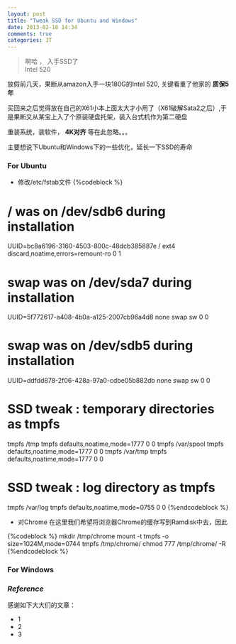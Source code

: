 ```yaml
---
layout: post
title: "Tweak SSD for Ubuntu and Windows"
date: 2013-02-18 14:34
comments: true
categories: IT
---
```


>啊哈 ， 入手SSD了  
>Intel 520  

放假前几天，果断从amazon入手一块180G的Intel 520, 关键看重了他家的 __质保5年__  

买回来之后觉得放在自己的X61小本上面太大才小用了（X61破解Sata2之后）,于是果断又从某宝上入了个原装硬盘托架，装入台式机作为第二硬盘

重装系统，装软件， __4K对齐__ 等在此忽略。。。

主要想说下Ubuntu和Windows下的一些优化，延长一下SSD的寿命

### For Ubuntu
* 修改/etc/fstab文件
{%codeblock %}
# <file system> <mount point>   <type>  <options>       <dump>  <pass>
# / was on /dev/sdb6 during installation
UUID=bc8a6196-3160-4503-800c-48dcb385887e /               ext4    discard,noatime,errors=remount-ro 0       1
# swap was on /dev/sda7 during installation
UUID=5f772617-a408-4b0a-a125-2007cb96a4d8 none            swap    sw              0       0
# swap was on /dev/sdb5 during installation
UUID=ddfdd878-2f06-428a-97a0-cdbe05b882db none            swap    sw              0       0

# SSD tweak : temporary directories as tmpfs
tmpfs /tmp tmpfs defaults,noatime,mode=1777 0 0
tmpfs /var/spool tmpfs defaults,noatime,mode=1777 0 0
tmpfs /var/tmp  tmpfs defaults,noatime,mode=1777 0 0

# SSD tweak : log directory as tmpfs
tmpfs /var/log tmpfs defaults,noatime,mode=0755 0 0
{%endcodeblock %}

* 对Chrome
在这里我们希望将浏览器Chrome的缓存写到Ramdisk中去，因此

{%codeblock %}
mkdir /tmp/chrome
mount -t tmpfs -o size=1024M,mode=0744 tmpfs /tmp/chrome/
chmod 777 /tmp/chrome/ -R
{%endcodeblock %}

### For Windows


### _Reference_   
感谢如下大大们的文章：  
* 1  
* 2   
* 3  
